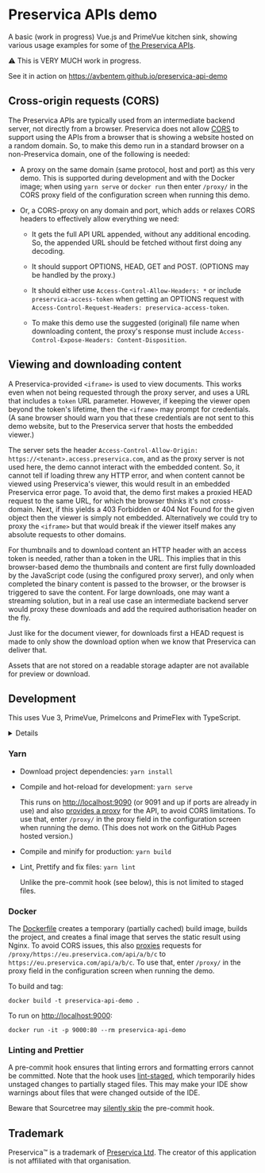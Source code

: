 # Preservica APIs demo

A basic (work in progress) Vue.js and PrimeVue kitchen sink, showing various usage examples for some
of [the Preservica APIs](https://developers.preservica.com/api-reference).

:warning:  This is VERY MUCH work in progress.

See it in action on <https://avbentem.github.io/preservica-api-demo>

## Cross-origin requests (CORS)

The Preservica APIs are typically used from an intermediate backend server, not directly from a
browser. Preservica does not allow [CORS](https://developer.mozilla.org/en-US/docs/Web/HTTP/CORS) to
support using the APIs from a browser that is showing a website hosted on a random domain. So, to
make this demo run in a standard browser on a non-Preservica domain, one of the following is needed:

- A proxy on the same domain (same protocol, host and port) as this very demo. This is supported 
  during development and with the Docker image; when using `yarn serve` or `docker run` then enter
  `/proxy/` in the CORS proxy field of the configuration screen when running this demo.

- Or, a CORS-proxy on any domain and port, which adds or relaxes CORS headers to effectively allow
  everything we need:
  
  - It gets the full API URL appended, without any additional encoding. So, the appended URL should
    be fetched without first doing any decoding.

  - It should support OPTIONS, HEAD, GET and POST. (OPTIONS may be handled by the proxy.)

  - It should either use `Access-Control-Allow-Headers: *` or include `preservica-access-token`
    when getting an OPTIONS request with `Access-Control-Request-Headers: preservica-access-token`.

  - To make this demo use the suggested (original) file name when downloading content, the proxy's
    response must include `Access-Control-Expose-Headers: Content-Disposition`.

## Viewing and downloading content

A Preservica-provided `<iframe>` is used to view documents. This works even when not being requested
through the proxy server, and uses a URL that includes a `token` URL parameter. However, if keeping
the viewer open beyond the token's lifetime, then the `<iframe>` may prompt for credentials. (A sane
browser should warn you that these credentials are not sent to this demo website, but to the
Preservica server that hosts the embedded viewer.)

The server sets the header `Access-Control-Allow-Origin: https://<tenant>.access.preservica.com`,
and as the proxy server is not used here, the demo cannot interact with the embedded content. So, it
cannot tell if loading threw any HTTP error, and when content cannot be viewed using Preservica's
viewer, this would result in an embedded Preservica error page. To avoid that, the demo first makes
a proxied HEAD request to the same URL, for which the browser thinks it's not cross-domain. Next, if
this yields a 403 Forbidden or 404 Not Found for the given object then the viewer is simply not
embedded. Alternatively we could try to proxy the `<iframe>` but that would break if the viewer
itself makes any absolute requests to other domains.

For thumbnails and to download content an HTTP header with an access token is needed, rather than a
token in the URL. This implies that in this browser-based demo the thumbnails and content are first
fully downloaded by the JavaScript code (using the configured proxy server), and only when completed
the binary content is passed to the browser, or the browser is triggered to save the content. For
large downloads, one may want a streaming solution, but in a real use case an intermediate backend
server would proxy these downloads and add the required authorisation header on the fly.

Just like for the document viewer, for downloads first a HEAD request is made to only show the
download option when we know that Preservica can deliver that.

Assets that are not stored on a readable storage adapter are not available for preview or download.

## Development

This uses Vue 3, PrimeVue, PrimeIcons and PrimeFlex with TypeScript.

<details>
<summary>Details</summary>

This project was bootstrapped with Vue CLI v4.5.9. Initial `vue create` options:

- Please pick a preset: Manually select features
- Check the features needed for your project: Choose Vue version, Babel, TS, Router, Vuex, CSS
  Pre-processors, Linter, Unit
- Choose a version of Vue.js that you want to start the project with: 3.x (Preview)
- Use class-style component syntax? No
- Use Babel alongside TypeScript (required for modern mode, auto-detected polyfills, transpiling
  JSX)? Yes
- Use history mode for router? (Requires proper server setup for index fallback in production) Yes
- Pick a CSS pre-processor (PostCSS, Autoprefixer and CSS Modules are supported by default):
  Sass/SCSS (with dart-sass)
- Pick a linter / formatter config: Prettier
- Pick additional lint features: Lint on save, Lint and fix on commit
- Pick a unit testing solution: Jest
- Where do you prefer placing config for Babel, ESLint, etc.? In dedicated config files
- Pick the package manager to use when installing dependencies: Yarn

Next, upgraded Prettier to fix errors in the generated code, configured `.editorconfig` and Prettier
rules, added `vue.config.js` to set the app's title, and added PrimeVue, PrimeIcons and PrimeFlex.
</details>

### Yarn

- Download project dependencies: `yarn install`

- Compile and hot-reload for development: `yarn serve`

  This runs on <http://localhost:9090> (or 9091 and up if ports are already in use) and also
  [provides a proxy](./vue.config.js) for the API, to avoid CORS limitations. To use that, enter
  `/proxy/` in the proxy field in the configuration screen when running the demo. (This does not
  work on the GitHub Pages hosted version.)

- Compile and minify for production: `yarn build`

- Lint, Prettify and fix files: `yarn lint`

  Unlike the pre-commit hook (see below), this is not limited to staged files.

### Docker

The [Dockerfile](./Dockerfile) creates a temporary (partially cached) build image, builds the
project, and creates a final image that serves the static result using Nginx. To avoid CORS issues,
this also [proxies](./docker-nginx.conf) requests for `/proxy/https://eu.preservica.com/api/a/b/c`
to `https://eu.preservica.com/api/a/b/c`. To use that, enter `/proxy/` in the proxy field in the
configuration screen when running the demo.

To build and tag:

```text
docker build -t preservica-api-demo .
```

To run on <http://localhost:9000>:

```text
docker run -it -p 9000:80 --rm preservica-api-demo
```

### Linting and Prettier

A pre-commit hook ensures that linting errors and formatting errors cannot be committed. Note that
the hook uses [lint-staged](https://github.com/okonet/lint-staged), which temporarily hides unstaged
changes to partially staged files. This may make your IDE show warnings about files that were
changed outside of the IDE.

Beware that Sourcetree may [silently skip](https://jira.atlassian.com/browse/SRCTREE-7184) the
pre-commit hook.

## Trademark

Preservica™ is a trademark of [Preservica Ltd](https://preservica.com/). The creator of this
application is not affiliated with that organisation. 
